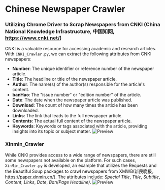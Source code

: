 # Chinese Newspaper Crawler
### Utilizing Chrome Driver to Scrap Newspapers from CNKI (China National Knowledge Infrastructure, 中国知网, https://www.cnki.net/)
CNKI is a valuable resource for accessing academic and research articles. With `CNKI_Crawler.py`, we can extract the following attributes from CNKI newspapers:
- **Number**: The unique identifier or reference number of the newspaper article.
- **Title**: The headline or title of the newspaper article.
- **Author**: The name(s) of the author(s) responsible for the article's content.
- **banHao**: The "issue number" or "edition number" of the article.
- **Date**: The date when the newspaper article was published.
- **Download**: The count of how many times the article has been downloaded.
- **Links**: The link that leads to the full newspaper article.
- **Contents**: The actual full content of the newspaper article.
- **Keywords**: Keywords or tags associated with the article, providing insights into its topic or subject matter.
![Preview](https://github.com/shenxingy/Chinese_newspaper_crawler/blob/main/Sample_Datasets/CNKI_Sample.png)

### Xinmin_Crawler
While CNKI provides access to a wide range of newspapers, there are still some newspapers not available on the platform. For such cases, `XinMin_Crawler.py` is developed, an example that utilizes the Requests and the Beautiful Soup packages to crawl newspapers from XMWB(新民晚报，https://paper.xinmin.cn/). The attributes include: *Special Title*, *Title*, *Subtitle*, *Content*, *Links*, *Date*, *Ban(Page Headline)*.
![Preview](https://github.com/shenxingy/Chinese_newspaper_crawler/blob/main/Sample_Datasets/Xinmin_Sample.png)

